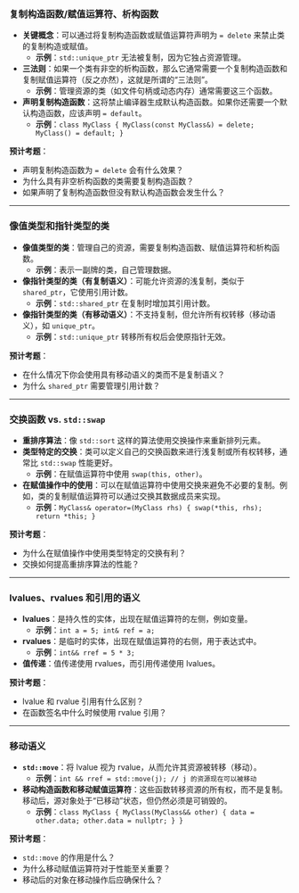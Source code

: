 ### 复制构造函数/赋值运算符、析构函数
- **关键概念**：可以通过将复制构造函数或赋值运算符声明为 `= delete` 来禁止类的复制构造或赋值。
    - **示例**：`std::unique_ptr` 无法被复制，因为它独占资源管理。
- **三法则**：如果一个类有非空的析构函数，那么它通常需要一个复制构造函数和复制赋值运算符（反之亦然），这就是所谓的“三法则”。
    - **示例**：管理资源的类（如文件句柄或动态内存）通常需要这三个函数。
- **声明复制构造函数**：这将禁止编译器生成默认构造函数。如果你还需要一个默认构造函数，应该声明 `= default`。
    - **示例**：`class MyClass { MyClass(const MyClass&) = delete; MyClass() = default; }`

**预计考题**：
- 声明复制构造函数为 `= delete` 会有什么效果？
- 为什么具有非空析构函数的类需要复制构造函数？
- 如果声明了复制构造函数但没有默认构造函数会发生什么？

---

### 像值类型和指针类型的类
- **像值类型的类**：管理自己的资源，需要复制构造函数、赋值运算符和析构函数。
    - **示例**：表示一副牌的类，自己管理数据。
- **像指针类型的类（有复制语义）**：可能允许资源的浅复制，类似于 `shared_ptr`，它使用引用计数。
    - **示例**：`std::shared_ptr` 在复制时增加其引用计数。
- **像指针类型的类（有移动语义）**：不支持复制，但允许所有权转移（移动语义），如 `unique_ptr`。
    - **示例**：`std::unique_ptr` 转移所有权后会使原指针无效。

**预计考题**：
- 在什么情况下你会使用具有移动语义的类而不是复制语义？
- 为什么 `shared_ptr` 需要管理引用计数？

---

### 交换函数 vs. `std::swap`
- **重排序算法**：像 `std::sort` 这样的算法使用交换操作来重新排列元素。
- **类型特定的交换**：类可以定义自己的交换函数来进行浅复制或所有权转移，通常比 `std::swap` 性能更好。
    - **示例**：在赋值运算符中使用 `swap(this, other)`。
- **在赋值操作中的使用**：可以在赋值运算符中使用交换来避免不必要的复制。例如，类的复制赋值运算符可以通过交换其数据成员来实现。
    - **示例**：`MyClass& operator=(MyClass rhs) { swap(*this, rhs); return *this; }`

**预计考题**：
- 为什么在赋值操作中使用类型特定的交换有利？
- 交换如何提高重排序算法的性能？

---

### lvalues、rvalues 和引用的语义
- **lvalues**：是持久性的实体，出现在赋值运算符的左侧，例如变量。
    - **示例**：`int a = 5; int& ref = a;`
- **rvalues**：是临时的实体，出现在赋值运算符的右侧，用于表达式中。
    - **示例**：`int&& rref = 5 * 3;`
- **值传递**：值传递使用 rvalues，而引用传递使用 lvalues。

**预计考题**：
- lvalue 和 rvalue 引用有什么区别？
- 在函数签名中什么时候使用 rvalue 引用？

---

### 移动语义
- **`std::move`**：将 lvalue 视为 rvalue，从而允许其资源被转移（移动）。
    - **示例**：`int && rref = std::move(j); // j 的资源现在可以被移动`
- **移动构造函数和移动赋值运算符**：这些函数转移资源的所有权，而不是复制。移动后，源对象处于“已移动”状态，但仍然必须是可销毁的。
    - **示例**：`class MyClass { MyClass(MyClass&& other) { data = other.data; other.data = nullptr; } }`

**预计考题**：
- `std::move` 的作用是什么？
- 为什么移动赋值运算符对于性能至关重要？
- 移动后的对象在移动操作后应确保什么？